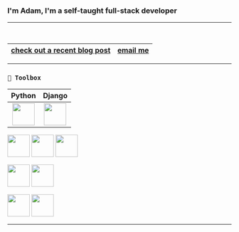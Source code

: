 ### I'm Adam, I'm a self-taught full-stack developer
---
<!-- <img src="https://cdn0.tnwcdn.com/wp-content/blogs.dir/1/files/2016/02/oops.gif"> -->
<!-- <img src="https://64.media.tumblr.com/385739a529a06f6cf8cdc30bf08706ca/tumblr_o2tj040fCY1tooympo1_400.gifv"> -->
<br>


|[check out a recent blog post](https://adamhunter.website/#//blog)|[email me](mailto:adamhunter928@gmail.com)|
|---|---|



<!-- <details>
<summary></summary>
</details> -->


<!---
Adamhunter108/Adamhunter108 is a ✨ special ✨ repository because its `README.md` (this file) appears on your GitHub profile.
You can click the Preview link to take a look at your changes.
--->

---

### `🧰 Toolbox`

| Python | Django |
| :----: | :----: |
| <img src="https://cdn.worldvectorlogo.com/logos/python-5.svg" width="50" height="50"/> | <img src="https://cdn.worldvectorlogo.com/logos/django.svg" width="50" height="50"/> | <br>

<img src="https://cdn.worldvectorlogo.com/logos/logo-javascript.svg" width="50" height="50"/> <img src="https://cdn.worldvectorlogo.com/logos/nodejs-icon.svg" width="50" height="50"/> <img src="https://cdn.worldvectorlogo.com/logos/react-2.svg" width="50" height="50"/> <br>

<img src="https://cdn.worldvectorlogo.com/logos/redux.svg" width="50" height="50"/> <img src="https://cdn.worldvectorlogo.com/logos/bootstrap-5-1.svg" width="50" height="50"/> <br>

<img src="https://cdn.worldvectorlogo.com/logos/postgresql.svg" width="50" height="50"/> <img src="https://cdn.worldvectorlogo.com/logos/mongodb-icon-1.svg" width="50" height="50"/>

---
